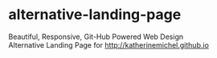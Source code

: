 alternative-landing-page
========================

Beautiful, Responsive, Git-Hub Powered Web Design <br>
Alternative Landing Page for http://katherinemichel.github.io <br>
